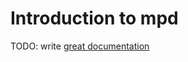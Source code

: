 # Introduction to mpd

TODO: write [great documentation](http://jacobian.org/writing/what-to-write/)
